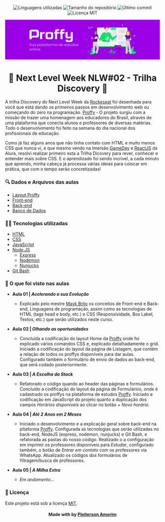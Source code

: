 <!-- Badges session -->
<p align="center">  
  <!-- languages -->
  <img src="https://img.shields.io/github/languages/count/pleiterson/nlw2-discovery-proffy?style=social" alt="Linguagens utilizadas">
  <!-- repo size -->
  <img src="https://img.shields.io/github/repo-size/Pleiterson/nlw2-discovery-proffy?style=social" alt="Tamanho do repositório">
  <!-- last commit -->
  <img src="https://img.shields.io/github/last-commit/Pleiterson/nlw2-discovery-proffy?style=social" alt="Último commit">
  <!-- licence MIT -->
  <img src="https://img.shields.io/github/license/Pleiterson/nlw2-discovery-proffy?style=social" alt="Licença MIT">
</p>


<!--Banner session-->
<img src="./assets/proffy-banner.png" alt="Proffy Banner" title="Proffy | Sua plataforma de estudos online">


<!--About session-->
<h1 align="center">🚀 Next Level Week NLW#02 - Trilha Discovery 🚀</h1>

A trilha Discovery do Next Level Week da [Rockeseat](https://rocketseat.com.br/) foi desenhada para você que está dando os primeiros passos em desenvolvimento web ou começando do zero na programação. [Proffy](https://proffydiscovery-theta.vercel.app) - O projeto surgiu com a missão de trazer uma homenagem aos educadores do Brasil, através de uma plataforma que conecta alunos e professores de diversas matérias. Todo o desenvolvimento foi feito na semana do dia nacional dos profissionais de educação.

Como já faz alguns anos que não tinha contato com HTML e muito menos CSS que nunca vi, e que mesmo vendo na Imersão [GameDev](https://editor.p5js.org/pleiterson/embed/1RMkKmkOm) e [ReactJS](https://pleiflix.vercel.app) da Alura, resolvi realizar primeiro esta a Trilha Dicovery para rever, conhecer e entender mais sobre CSS. E o aprendizado foi sendo incrível, a cada minuto que aprendo, minha cabeça já processa várias ideias para colocar em prática, que com o tempo serão concretizadas!


 <h3>🔍 Dados e Arquivos das aulas</h3>

- [Layout Proffy](https://www.notion.so/Layout-Proffy-624823e996bd4178ab3cd593227773f7)
- [Front-end](https://www.notion.so/Front-end-b41c3de7b397473bac6a7569eb76e42e)
- [Back-end](https://www.notion.so/Back-end-217c9f4ada164d6dad0e1d87a6573bb8)
- [Banco de Dados](https://www.notion.so/Banco-de-Dados-df452e1974804be8848c57924e1d4da0)


<h3>👨‍💻 Tecnologias utilizadas</h3>

- [HTML](https://developer.mozilla.org/en-US/docs/Glossary/HTML)
- [CSS](https://developer.mozilla.org/en-US/docs/Web/CSS)
- [JavaScript](https://developer.mozilla.org/en-US/docs/Web/JavaScript)
- [Node.JS](https://nodejs.org)
  - [Express](https://developer.mozilla.org/pt-BR/docs/Learn/Server-side/Express_Nodejs/Introdu%C3%A7%C3%A3o)
  - [Nodemon](https://github.com/remy/nodemon#nodemon)
  - [Nunjucks](https://mozilla.github.io/nunjucks/templating.html)
- [Git Bash](https://gitforwindows.org)


<h3>🚀 O que foi visto nas aulas</h3>

- <b>Aula 01 | <i>Acelerando a sua Evolução</i></b>
  - Explicado pelo mestre [Mayk Brito](https://www.linkedin.com/in/maykbrito) os conceitos de Front-end e Back-end, Linguagens de programação, assim como as tecnologias de HTML (tags head e body, etc.) e CSS (Responsividade, Box Label, Textos, etc.) que serão utilizados neste curso.

- <b>Aula 02 | <i>Olhando as oportunidades</i></b>
  - Concluída a codificação do layout Home da [Proffy](https://proffydiscovery-theta.vercel.app) onde foi explicado vários comandos CSS e, explicado detalhadamente o grid.
  Iniciado a codificação do layout da página de Listagem, que contém a relação de todos os proffys disponíveis para dar aulas. Configurado também o formulário de envio de dados ao back-end, que será codado posteriormente.

- <b>Aula 03 | <i>A Escolha da Stack</i></b>
  - Refatorado o código quando ao header das páginas e formulários. Concluído a codificação do layout da página de Formulários, onde é cadastrado os proffys na plataforma de estudos [Proffy](https://proffydiscovery-theta.vercel.app).
  Iniciado a codificação em JavaScript do projeto quanto a duplicação dos campos <i>Horários disponíveis</i> ao clicar no botão <i>+ Novo horário</i>.

- <b>Aula 04 | <i>Até 2 Anos em 2 Meses</i></b>
  - Iniciado o desenvolvimento e a explicação geral sobre back-end na pltaforma [Proffy](https://proffydiscovery-theta.vercel.app). Configurada as tecnologias que serão utilizadas no back-end, NodeJS (express, nodemon, nunjucks) e Git Bash, e refatorada as pastas do nosso código.
  Realizado o a configuração em imprimir os professores disponíveis para <i>Estudar</i>, configurado também, o botão de <i>Entrar em contato</i> com os professores via WhatsApp. Atualizado os códigos dos formulários de filtragem/busca de professores. 

- <b>Aula 05 | <i>A Milha Extra</i></b>
  - <i>Em andamento...</i>


<!--License session-->
<h3>📝 Licença</h3>

Este projeto está sob a licença [MIT](./LICENSE).


<!--Bottom session-->
<h4 align=center>Made with by <a href="https://www.linkedin.com/in/pleiterson">Pleiterson Amorim</a></h4>